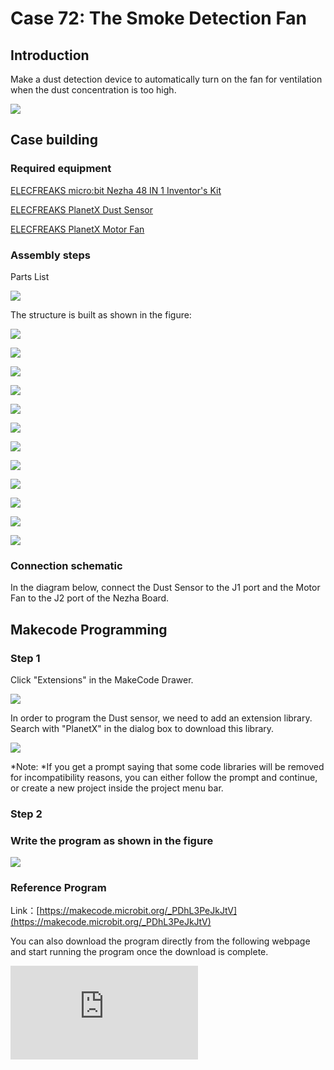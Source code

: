 # Case 72: The Smoke Detection Fan

## Introduction

Make a dust detection device to automatically turn on the fan for ventilation when the dust concentration is too high.

![](./images/neza-inventor-s-kit-case-72-01.png)

## Case building

### Required equipment

[ELECFREAKS micro:bit Nezha 48 IN 1 Inventor's Kit ](https://www.elecfreaks.com/nezha-inventor-s-kit-for-micro-bit-without-micro-bit-board.html)

[ELECFREAKS PlanetX Dust Sensor](https://www.elecfreaks.com/planetx-dust.html)

[ELECFREAKS PlanetX Motor Fan](https://www.elecfreaks.com/planetx-motor-fan.html)

### Assembly steps

Parts List

![](./images/neza-inventor-s-kit-case-72-02.png)

The structure is built as shown in the figure:

![](./images/neza-inventor-s-kit-step-72-01.png)

![](./images/neza-inventor-s-kit-step-72-02.png)

![](./images/neza-inventor-s-kit-step-72-03.png)

![](./images/neza-inventor-s-kit-step-72-04.png)

![](./images/neza-inventor-s-kit-step-72-05.png)

![](./images/neza-inventor-s-kit-step-72-06.png)

![](./images/neza-inventor-s-kit-step-72-07.png)

![](./images/neza-inventor-s-kit-step-72-08.png)

![](./images/neza-inventor-s-kit-step-72-09.png)

![](./images/neza-inventor-s-kit-step-72-10.png)

![](./images/neza-inventor-s-kit-step-72-11.png)

![](./images/neza-inventor-s-kit-step-72-12.png)

### Connection schematic

In the diagram below, connect the Dust Sensor to the J1 port and the Motor Fan to the J2 port of the Nezha Board.



## Makecode Programming

### Step 1

Click "Extensions" in the MakeCode Drawer.

![](./images/neza-inventor-s-kit-case-37-04.png)

In order to program the Dust sensor, we need to add an extension library. Search with "PlanetX" in the dialog box to download this library.

![](./images/neza-inventor-s-kit-case-37-05.png)

*Note: *If you get a prompt saying that some code libraries will be removed for incompatibility reasons, you can either follow the prompt and continue, or create a new project inside the project menu bar.

### Step 2

### Write the program as shown in the figure

![](./images/neza-inventor-s-kit-case-72-06.png)

### Reference Program

Link：[https://makecode.microbit.org/_PDhL3PeJkJtV](https://makecode.microbit.org/_PDhL3PeJkJtV)

You can also download the program directly from the following webpage and start running the program once the download is complete.

<div
    style={{
        position: 'relative',
        paddingBottom: '60%',
        overflow: 'hidden',
    }}
>
    <iframe
        src="https://makecode.microbit.org/_PDhL3PeJkJtV"
        frameborder="0"
        sandbox="allow-popups allow-forms allow-scripts allow-same-origin"
        style={{
            position: 'absolute',
            width: '100%',
            height: '100%',
        }}
    />
</div>



### Results

The dust sensor is used to detect the dust concentration of the current environment, and when the dust concentration is too high, the fan is turned on for automatic ventilation.

![](./images/neza-inventor-s-kit-case-72.gif)
